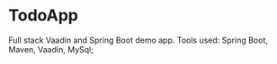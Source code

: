 # TodoApp
Full stack Vaadin and Spring Boot demo app.
Tools used: Spring Boot, Maven, Vaadin, MySql;
